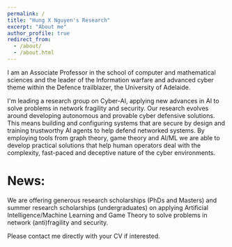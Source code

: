 ```yaml
---
permalink: /
title: "Hung X Nguyen's Research"
excerpt: "About me"
author_profile: true
redirect_from: 
  - /about/
  - /about.html
---
```

I am an Associate Professor in the school of computer and mathematical sciences and the leader of the Information warfare and advanced cyber theme within the Defence trailblazer, the University of Adelaide.

I'm leading a research group on Cyber-AI, applying new advances in AI to solve problems in network fragility and security. Our research evolves around developing autonomous and provable cyber defensive solutions. This means building and configuring systems that are secure by design and training trustworthy AI agents to help defend networked systems. By employing tools from graph theory, game theory and AI/ML we are able to develop practical solutions that help human operators deal with the complexity, fast-paced and deceptive nature of the cyber environments.

# News:
We are offering generous research scholarships (PhDs and Masters) and summer research scholarships (undergraduates) on applying Artificial Intelligence/Machine Learning and Game Theory to solve problems in network (anti)fragility and security.

Please contact me directly with your CV if interested.
